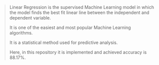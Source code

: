 >Linear Regression is the supervised Machine Learning model in which the model finds the best fit linear line between the independent and dependent variable.
>
>It is one of the easiest and most popular Machine Learning algorithms. 
>
>It is a statistical method used for predictive analysis.
>
>Here, in this repository it is implemented and achieved accuracy is 88.17%.
